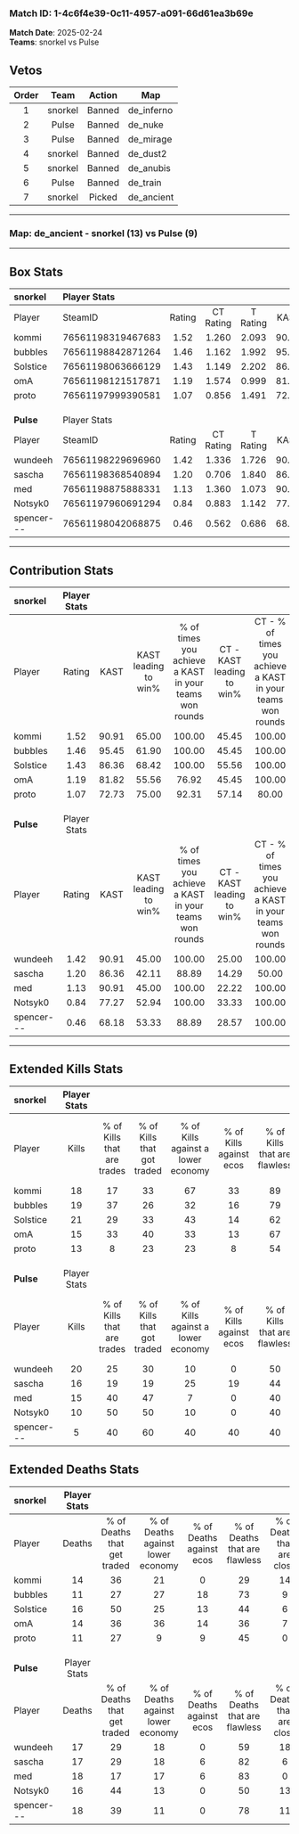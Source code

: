 ### Match ID: 1-4c6f4e39-0c11-4957-a091-66d61ea3b69e  
**Match Date**: 2025-02-24  
**Teams**: snorkel vs Pulse  

## Vetos  

| Order | Team | Action | Map |
| :---: | :--: | :----: | --- |
| 1 | snorkel | Banned | de_inferno |
| 2 | Pulse | Banned | de_nuke |
| 3 | Pulse | Banned | de_mirage |
| 4 | snorkel | Banned | de_dust2 |
| 5 | snorkel | Banned | de_anubis |
| 6 | Pulse | Banned | de_train |
| 7 | snorkel | Picked | de_ancient |

---  

### **Map**: de_ancient - snorkel (13) vs Pulse (9)  
---  

## Box Stats  

| **snorkel** | Player Stats      |        |           |          |       |       |       |         |        |      |     |
| :- | :- | :-: | :-: | :-: | :-: | :-: | :-: | :-: | :-: | :-: | :-: |
| Player      | SteamID           | Rating | CT Rating | T Rating | KAST  |  ADR  | Kills | Assists | Deaths | K/D  | HS% |
| kommi       | 76561198319467683 |  1.52  |   1.260   |  2.093   | 90.91 | 112.6 |  18   |   14    |   14   | 1.29 | 33  |
| bubbIes     | 76561198842871264 |  1.46  |   1.162   |  1.992   | 95.45 | 66.6  |  19   |    3    |   11   | 1.73 | 47  |
| Solstice    | 76561198063666129 |  1.43  |   1.149   |  2.202   | 86.36 | 86.7  |  21   |    6    |   16   | 1.31 | 38  |
| omA         | 76561198121517871 |  1.19  |   1.574   |  0.999   | 81.82 | 79.9  |  15   |    6    |   14   | 1.07 | 46  |
| proto       | 76561197999390581 |  1.07  |   0.856   |  1.491   | 72.73 | 64.7  |  13   |    6    |   11   | 1.18 | 38  |
|             |                   |        |           |          |       |       |       |         |        |      |     |
|             |                   |        |           |          |       |       |       |         |        |      |     |
|             |                   |        |           |          |       |       |       |         |        |      |     |
| **Pulse**   | Player Stats      |        |           |          |       |       |       |         |        |      |     |
| Player      | SteamID           | Rating | CT Rating | T Rating | KAST  |  ADR  | Kills | Assists | Deaths | K/D  | HS% |
| wundeeh     | 76561198229696960 |  1.42  |   1.336   |  1.726   | 90.91 | 97.4  |  20   |    3    |   17   | 1.18 | 55  |
| sascha      | 76561198368540894 |  1.20  |   0.706   |  1.840   | 86.36 | 85.1  |  16   |    5    |   17   | 0.94 | 43  |
| med         | 76561198875888331 |  1.13  |   1.360   |  1.073   | 90.91 | 71.2  |  15   |    5    |   18   | 0.83 | 26  |
| Notsyk0     | 76561197960691294 |  0.84  |   0.883   |  1.142   | 77.27 | 56.5  |  10   |    7    |   16   | 0.63 | 70  |
| spencer---  | 76561198042068875 |  0.46  |   0.562   |  0.686   | 68.18 | 32.8  |   5   |    7    |   18   | 0.28 | 40  |
---  

## Contribution Stats  

| **snorkel** | Player Stats |       |                      |                                                        |                           |                                                             |                          |                                                            |
| :- | :-: | :-: | :-: | :-: | :-: | :-: | :-: | :-: |
| Player      |    Rating    | KAST  | KAST leading to win% | % of times you achieve a KAST in your teams won rounds | CT - KAST leading to win% | CT - % of times you achieve a KAST in your teams won rounds | T - KAST leading to win% | T - % of times you achieve a KAST in your teams won rounds |
| kommi       |     1.52     | 90.91 |        65.00         |                         100.00                         |           45.45           |                           100.00                            |          88.89           |                           100.00                           |
| bubbIes     |     1.46     | 95.45 |        61.90         |                         100.00                         |           45.45           |                           100.00                            |          80.00           |                           100.00                           |
| Solstice    |     1.43     | 86.36 |        68.42         |                         100.00                         |           55.56           |                           100.00                            |          80.00           |                           100.00                           |
| omA         |     1.19     | 81.82 |        55.56         |                         76.92                          |           45.45           |                           100.00                            |          71.43           |                           62.50                            |
| proto       |     1.07     | 72.73 |        75.00         |                         92.31                          |           57.14           |                            80.00                            |          88.89           |                           100.00                           |
|             |              |       |                      |                                                        |                           |                                                             |                          |                                                            |
|             |              |       |                      |                                                        |                           |                                                             |                          |                                                            |
|             |              |       |                      |                                                        |                           |                                                             |                          |                                                            |
| **Pulse**   | Player Stats |       |                      |                                                        |                           |                                                             |                          |                                                            |
| Player      |    Rating    | KAST  | KAST leading to win% | % of times you achieve a KAST in your teams won rounds | CT - KAST leading to win% | CT - % of times you achieve a KAST in your teams won rounds | T - KAST leading to win% | T - % of times you achieve a KAST in your teams won rounds |
| wundeeh     |     1.42     | 90.91 |        45.00         |                         100.00                         |           25.00           |                           100.00                            |          58.33           |                           100.00                           |
| sascha      |     1.20     | 86.36 |        42.11         |                         88.89                          |           14.29           |                            50.00                            |          58.33           |                           100.00                           |
| med         |     1.13     | 90.91 |        45.00         |                         100.00                         |           22.22           |                           100.00                            |          63.64           |                           100.00                           |
| Notsyk0     |     0.84     | 77.27 |        52.94         |                         100.00                         |           33.33           |                           100.00                            |          63.64           |                           100.00                           |
| spencer---  |     0.46     | 68.18 |        53.33         |                         88.89                          |           28.57           |                           100.00                            |          75.00           |                           85.71                            |
---  

## Extended Kills Stats  

| **snorkel** | Player Stats |                            |                            |                                    |                         |                              |                                 |                                       |                    |           |
| :- | :-: | :-: | :-: | :-: | :-: | :-: | :-: | :-: | :-: | :-: |
| Player      |    Kills     | % of Kills that are trades | % of Kills that got traded | % of Kills against a lower economy | % of Kills against ecos | % of Kills that are flawless | % of Kills that are close duels | % of Kills that are assisted by flash | Pistol Round Kills | AWP Kills |
| kommi       |      18      |             17             |             33             |                 67                 |           33            |              89              |                0                |                   6                   |         0          |     2     |
| bubbIes     |      19      |             37             |             26             |                 32                 |           16            |              79              |               11                |                   5                   |         4          |     3     |
| Solstice    |      21      |             29             |             33             |                 43                 |           14            |              62              |               19                |                   0                   |         0          |     2     |
| omA         |      15      |             33             |             40             |                 33                 |           13            |              67              |                7                |                   7                   |         0          |     0     |
| proto       |      13      |             8              |             23             |                 23                 |            8            |              54              |                8                |                   0                   |         2          |     0     |
|             |              |                            |                            |                                    |                         |                              |                                 |                                       |                    |           |
|             |              |                            |                            |                                    |                         |                              |                                 |                                       |                    |           |
|             |              |                            |                            |                                    |                         |                              |                                 |                                       |                    |           |
| **Pulse**   | Player Stats |                            |                            |                                    |                         |                              |                                 |                                       |                    |           |
| Player      |    Kills     | % of Kills that are trades | % of Kills that got traded | % of Kills against a lower economy | % of Kills against ecos | % of Kills that are flawless | % of Kills that are close duels | % of Kills that are assisted by flash | Pistol Round Kills | AWP Kills |
| wundeeh     |      20      |             25             |             30             |                 10                 |            0            |              50              |                0                |                  10                   |         0          |     1     |
| sascha      |      16      |             19             |             19             |                 25                 |           19            |              44              |               13                |                   6                   |         5          |     2     |
| med         |      15      |             40             |             47             |                 7                  |            0            |              40              |                7                |                  20                   |         0          |     2     |
| Notsyk0     |      10      |             50             |             50             |                 10                 |            0            |              40              |               20                |                  10                   |         0          |     0     |
| spencer---  |      5       |             40             |             60             |                 40                 |           40            |              40              |                0                |                   0                   |         0          |     1     |
## Extended Deaths Stats  

| **snorkel** | Player Stats |                             |                                   |                          |                               |                            |                           |               |
| :- | :-: | :-: | :-: | :-: | :-: | :-: | :-: | :-: |
| Player      |    Deaths    | % of Deaths that get traded | % of Deaths against lower economy | % of Deaths against ecos | % of Deaths that are flawless | % of Deaths that are close | % of Deaths while blinded | Deaths to AWP |
| kommi       |      14      |             36              |                21                 |            0             |              29               |             14             |            14             |       1       |
| bubbIes     |      11      |             27              |                27                 |            18            |              73               |             9              |             9             |       1       |
| Solstice    |      16      |             50              |                25                 |            13            |              44               |             6              |            13             |       2       |
| omA         |      14      |             36              |                36                 |            14            |              36               |             7              |             0             |       0       |
| proto       |      11      |             27              |                 9                 |            9             |              45               |             0              |            18             |       1       |
|             |              |                             |                                   |                          |                               |                            |                           |               |
|             |              |                             |                                   |                          |                               |                            |                           |               |
|             |              |                             |                                   |                          |                               |                            |                           |               |
| **Pulse**   | Player Stats |                             |                                   |                          |                               |                            |                           |               |
| Player      |    Deaths    | % of Deaths that get traded | % of Deaths against lower economy | % of Deaths against ecos | % of Deaths that are flawless | % of Deaths that are close | % of Deaths while blinded | Deaths to AWP |
| wundeeh     |      17      |             29              |                18                 |            0             |              59               |             18             |             0             |       3       |
| sascha      |      17      |             29              |                18                 |            6             |              82               |             6              |             6             |       2       |
| med         |      18      |             17              |                17                 |            6             |              83               |             0              |             0             |       0       |
| Notsyk0     |      16      |             44              |                13                 |            0             |              50               |             13             |             6             |       0       |
| spencer---  |      18      |             39              |                11                 |            0             |              78               |             11             |             6             |       1       |

